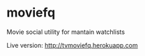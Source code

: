 moviefq
=======

Movie social utility for mantain watchlists

Live version: http://tvmoviefq.herokuapp.com
